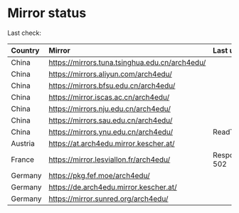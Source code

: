 <script src="./time.js"></script>
# Mirror status
Last check: <script type="text/javascript">localize(1680563839.2095833);</script>

|Country|Mirror|Last update|
|:------|:-----|:----------|
|China|https://mirrors.tuna.tsinghua.edu.cn/arch4edu/|<script type="text/javascript">localize(1680460050);</script>|
|China|https://mirrors.aliyun.com/arch4edu/|<script type="text/javascript">localize(1680460050);</script>|
|China|https://mirrors.bfsu.edu.cn/arch4edu/|<script type="text/javascript">localize(1680460050);</script>|
|China|https://mirror.iscas.ac.cn/arch4edu/|<script type="text/javascript">localize(1680460050);</script>|
|China|https://mirrors.nju.edu.cn/arch4edu/|<script type="text/javascript">localize(1680460050);</script>|
|China|https://mirrors.sau.edu.cn/arch4edu/|<script type="text/javascript">localize(1673850842);</script>|
|China|https://mirrors.ynu.edu.cn/arch4edu/|ReadTimeout|
|Austria|https://at.arch4edu.mirror.kescher.at/|<script type="text/javascript">localize(1680460050);</script>|
|France|https://mirror.lesviallon.fr/arch4edu/|Response 502|
|Germany|https://pkg.fef.moe/arch4edu/|<script type="text/javascript">localize(1680460050);</script>|
|Germany|https://de.arch4edu.mirror.kescher.at/|<script type="text/javascript">localize(1680460050);</script>|
|Germany|https://mirror.sunred.org/arch4edu/|<script type="text/javascript">localize(1680460050);</script>|

<script src="./tablefilter/tablefilter.js"></script>
<script src="./table.js"></script>
